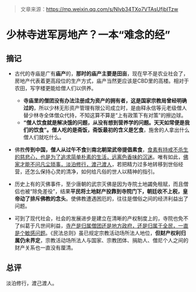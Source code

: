 > 文章来源：https://mp.weixin.qq.com/s/Nlvb34TXo7VTAsUfjbITzw

# 少林寺进军房地产？一本“难念的经”

## 摘记

- 古代的寺庙是广有**庙产**的，**那时的庙产主要是田亩**，现在早不是农业社会了，房地产代表着更高段位的生产方式，庙产当然更应该是CBD里的高楼。相对于农田，写字楼更能给僧人们以供养。
  - **寺庙里的僧团没有办法注册成为资产的拥有者，这是国家宗教局曾经明确过的**，所以少林无形资产管理有限公司成立时，是由释永信等元老级僧人替少林寺全体僧众代持，不知这算不算是“上有政策下有对策”的擦边球。
  - **“僧人饮食就是解决饿的问题，从没有想到营养学的问题。天天如常便是我们的饮食”。僧人吃的是斋饭，斋饭最初的含义是乞食**，施舍的人拿出什么僧人们就吃什么。

- 佛教**传到中国，僧人从过午不食**到**南北朝梁武帝提倡素食**，<u>食素有持戒不杀生的慈悲心，也是为了追求简单朴素的生活，远离色香味的沉迷</u>。唯有如此，<u>佛家才能不问凡尘琐事，淡泊修行，渡己渡人</u>，若把精力过多地转移到世俗经营，还怎么保持心灵的清净，如何给凡俗的世人以精神的指引。
- 历史上有的灭佛事件，至少唐朝的武宗灭佛是因为寺院土地蠲免租赋，而且僧侣也被“除免差役”，结果**平民将土地财产投靠到寺院门下，朝廷收不上税，皇帝动了排斥佛教的念头**。使佛教遭遇困厄的，往往是僧俗之间的经济利益出了问题。
- 可到了现代社会，社会的发展进步是建立在清晰的产权制度上的，寺院也免不了纠葛于凡世间利益，<u>寺产是归属僧团还是地方政府，还是归属于全民，一直是个敏感问题</u>。《民法总则》虽已规定宗教活动场所法人地位，**但财产权利归属仍未界定**，宗教活动场所法人与国家、宗教团体、捐助人、僧尼个人之间的财产关系也一直没有厘清。





## 总评

淡泊修行，渡己渡人。